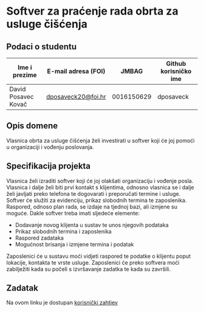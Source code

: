 # Softver za praćenje rada obrta za usluge čišćenja

## Podaci o studentu

Ime i prezime | E-mail adresa (FOI) | JMBAG | Github korisničko ime
------------  | ------------------- | ----- | ---------------------
David Posavec Kovač | dposaveck20@foi.hr | 0016150629 | dposaveck


## Opis domene
Vlasnica obrta za usluge čišćenja želi investirati u softver koji će joj pomoći u organizaciji i vođenju poslovanja.

## Specifikacija projekta
Vlasnica želi izraditi softver koji će joj olakšati organizaciju i vođenje posla. Vlasnica i dalje želi biti prvi kontakt s klijentima, odnosno vlasnica se i dalje želi javljati preko telefona te dogovarati i preporučati termine i usluge. Softver će služiti za evidenciju, prikaz slobodnih termina te zaposlenika. Raspored, odnoso plan rada, se izdaje na tjednoj bazi, ali izmjene su moguće.
Dakle softver treba imati sljedeće elemente:
- Dodavanje novog klijenta u sustav te unos njegovih podataka
- Prikaz slobodnih termina i zaposlenika
- Raspored zadataka
- Mogućnost brisanja i izmjene termina i podatak

Zaposlenici će u sustavu moći vidjeti raspored te podatke o klijentu poput lokacije, kontakta te vrste usluge. Zaposlenici će preko softvera moći zabilježiti kada su počeli s izvršavanje zadatka te kada su završili.

## Zadatak
Na ovom linku je dostupan [korisnički zahtjev](https://github.com/foivz/pi2023-zadace-dposaveck/blob/master/Documentation/Korisni%C4%8Dki%20zahtjevi%20-%20obrt%20za%20%C4%8Di%C5%A1%C4%87enje.pdf)
